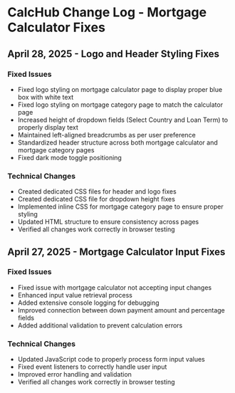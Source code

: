 # CalcHub Change Log - Mortgage Calculator Fixes

## April 28, 2025 - Logo and Header Styling Fixes

### Fixed Issues
- Fixed logo styling on mortgage calculator page to display proper blue box with white text
- Fixed logo styling on mortgage category page to match the calculator page
- Increased height of dropdown fields (Select Country and Loan Term) to properly display text
- Maintained left-aligned breadcrumbs as per user preference
- Standardized header structure across both mortgage calculator and mortgage category pages
- Fixed dark mode toggle positioning

### Technical Changes
- Created dedicated CSS files for header and logo fixes
- Created dedicated CSS file for dropdown height fixes
- Implemented inline CSS for mortgage category page to ensure proper styling
- Updated HTML structure to ensure consistency across pages
- Verified all changes work correctly in browser testing

## April 27, 2025 - Mortgage Calculator Input Fixes

### Fixed Issues
- Fixed issue with mortgage calculator not accepting input changes
- Enhanced input value retrieval process
- Added extensive console logging for debugging
- Improved connection between down payment amount and percentage fields
- Added additional validation to prevent calculation errors

### Technical Changes
- Updated JavaScript code to properly process form input values
- Fixed event listeners to correctly handle user input
- Improved error handling and validation
- Verified all changes work correctly in browser testing
